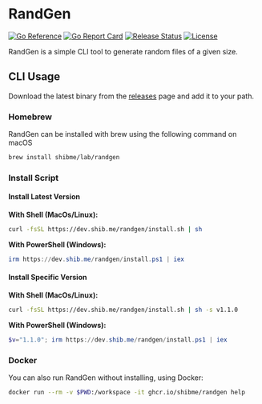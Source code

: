 # RandGen
[![Go Reference](https://pkg.go.dev/badge/dev.shib.me/randgen.svg)](https://pkg.go.dev/dev.shib.me/randgen)
[![Go Report Card](https://goreportcard.com/badge/dev.shib.me/randgen)](https://goreportcard.com/report/dev.shib.me/randgen)
[![Release Status](https://github.com/shibme/randgen/actions/workflows/release.yaml/badge.svg)](https://github.com/shibme/randgen/actions/workflows/release.yaml)
[![License](https://img.shields.io/github/license/shibme/randgen)](https://github.com/shibme/randgen/blob/main/LICENSE)

RandGen is a simple CLI tool to generate random files of a given size.

## CLI Usage
Download the latest binary from the [releases](https://github.com/shibme/randgen/releases/latest) page and add it to your path.

### Homebrew
RandGen can be installed with brew using the following command on macOS
```zsh
brew install shibme/lab/randgen
```

### Install Script

#### Install Latest Version
**With Shell (MacOs/Linux):**
```sh
curl -fsSL https://dev.shib.me/randgen/install.sh | sh
```
**With PowerShell (Windows):**
```powershell
irm https://dev.shib.me/randgen/install.ps1 | iex
```

#### Install Specific Version
**With Shell (MacOs/Linux):**
```sh
curl -fsSL https://dev.shib.me/randgen/install.sh | sh -s v1.1.0
```
**With PowerShell (Windows):**
```powershell
$v="1.1.0"; irm https://dev.shib.me/randgen/install.ps1 | iex
```

### Docker
You can also run RandGen without installing, using Docker:
```zsh
docker run --rm -v $PWD:/workspace -it ghcr.io/shibme/randgen help
```
